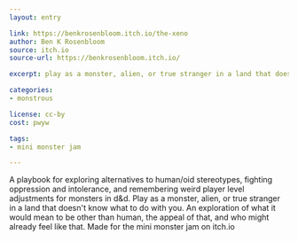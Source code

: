 ```yaml
---
layout: entry

link: https://benkrosenbloom.itch.io/the-xeno
author: Ben K Rosenbloom
source: itch.io
source-url: https://benkrosenbloom.itch.io/

excerpt: play as a monster, alien, or true stranger in a land that doesn't know what to do with you.

categories:
- monstrous

license: cc-by
cost: pwyw

tags:
- mini monster jam

---
```


A playbook for exploring alternatives to human/oid stereotypes, fighting oppression and intolerance, and remembering weird player level adjustments for monsters in d&d. Play as a monster, alien, or true stranger in a land that doesn't know what to do with you. An exploration of what it would mean to be other than human, the appeal of that, and who might already feel like that. Made for the mini monster jam on itch.io